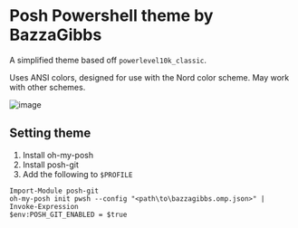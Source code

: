 # Posh Powershell theme by BazzaGibbs

A simplified theme based off `powerlevel10k_classic`.

Uses ANSI colors, designed for use with the Nord color scheme. May work with other schemes.

![image](https://github.com/Bazzas-Personal-Stuff/bazzagibbs-posh/assets/20216946/c0891205-d200-4e75-b5b2-3e6bca48e543)

## Setting theme

1. Install oh-my-posh
2. Install posh-git
3. Add the following to `$PROFILE`

```
Import-Module posh-git
oh-my-posh init pwsh --config "<path\to\bazzagibbs.omp.json>" | Invoke-Expression
$env:POSH_GIT_ENABLED = $true
```
